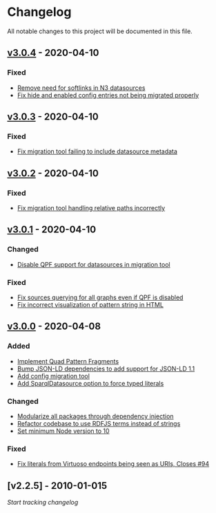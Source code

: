 # Changelog
All notable changes to this project will be documented in this file.

<a name="v3.0.4"></a>
## [v3.0.4](https://github.com/LinkedDataFragments/Server.js/compare/v3.0.3...v3.0.4) - 2020-04-10

### Fixed
* [Remove need for softlinks in N3 datasources](https://github.com/LinkedDataFragments/Server.js/commit/2e260c560e0c3a75fedf1817690dd7a7dd2d6cca)
* [Fix hide and enabled config entries not being migrated properly](https://github.com/LinkedDataFragments/Server.js/commit/b298789619fac911db89f1f00b736652c1bdc0cb)

<a name="v3.0.3"></a>
## [v3.0.3](https://github.com/LinkedDataFragments/Server.js/compare/v3.0.2...v3.0.3) - 2020-04-10

### Fixed
* [Fix migration tool failing to include datasource metadata](https://github.com/LinkedDataFragments/Server.js/commit/9ba4c2f077f8800c1a5f2b06935641c3b1ada513)

<a name="v3.0.2"></a>
## [v3.0.2](https://github.com/LinkedDataFragments/Server.js/compare/v3.0.1...v3.0.2) - 2020-04-10

### Fixed
* [Fix migration tool handling relative paths incorrectly](https://github.com/LinkedDataFragments/Server.js/commit/34c0215d294f4cd8d3a8de1658decbe915ce63aa)

<a name="v3.0.1"></a>
## [v3.0.1](https://github.com/LinkedDataFragments/Server.js/compare/v3.0.0...v3.0.1) - 2020-04-10

### Changed
* [Disable QPF support for datasources in migration tool](https://github.com/LinkedDataFragments/Server.js/commit/747b6adf1e049b25889f1e4c5b40c239cd528fdc)

### Fixed
* [Fix sources querying for all graphs even if QPF is disabled](https://github.com/LinkedDataFragments/Server.js/commit/45fd2ca63283ec51c8cf93147a755de254c1f579)
* [Fix incorrect visualization of pattern string in HTML](https://github.com/LinkedDataFragments/Server.js/commit/516f009c191f845eb7afa057fcfb6b20362f9e65)

<a name="v3.0.0"></a>
## [v3.0.0](https://github.com/LinkedDataFragments/Server.js/compare/v2.2.5...v3.0.0) - 2020-04-08

### Added
* [Implement Quad Pattern Fragments](https://github.com/LinkedDataFragments/Server.js/commit/f2547b18aaac74b1b3aa01ebfe46ea519d9d098f)
* [Bump JSON-LD dependencies to add support for JSON-LD 1.1](https://github.com/LinkedDataFragments/Server.js/commit/2f365156d24b55277e941ca3a0f78e9796757056)
* [Add config migration tool](https://github.com/LinkedDataFragments/Server.js/commit/be6a7ec54417b9cae21e5c5093a90ab5a4f4d255)
* [Add SparqlDatasource option to force typed literals](https://github.com/LinkedDataFragments/Server.js/commit/b38026fd32bc4034c4aca36dac1c7f024d175b29)

### Changed
* [Modularize all packages through dependency injection](https://github.com/LinkedDataFragments/Server.js/commit/8671d98fa29672921a654cda1c1d4f19e076b883)
* [Refactor codebase to use RDFJS terms instead of strings](https://github.com/LinkedDataFragments/Server.js/commit/b014f67c55550260dc3f0032594c759bf570e983)
* [Set minimum Node version to 10](https://github.com/LinkedDataFragments/Server.js/commit/4dd1728b978e27370f91fa065d7fc06d46ed78a1)

### Fixed
* [Fix literals from Virtuoso endpoints being seen as URIs, Closes #94](https://github.com/LinkedDataFragments/Server.js/commit/cba41cdce43deea9e4106b5976608769db879cfb)

<a name="v2.2.5"></a>
## [v2.2.5] - 2010-01-015

_Start tracking changelog_
